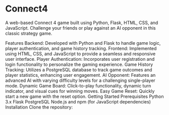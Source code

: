 # Connect4
A web-based Connect 4 game built using Python, Flask, HTML, CSS, and JavaScript. Challenge your friends or play against an AI opponent in this classic strategy game.

Features
Backend: Developed with Python and Flask to handle game logic, player authentication, and game history tracking.
Frontend: Implemented using HTML, CSS, and JavaScript to provide a seamless and responsive user interface.
Player Authentication: Incorporates user registration and login functionality to personalize the gaming experience.
Game History Tracking: Utilizes a PostgreSQL database to track game outcomes and player statistics, enhancing user engagement.
AI Opponent: Features an advanced AI with varying difficulty levels for a challenging single-player mode.
Dynamic Game Board: Click-to-play functionality, dynamic turn indicator, and visual cues for winning moves.
Easy Game Reset: Quickly start a new game with the reset option.
Getting Started
Prerequisites
Python 3.x
Flask
PostgreSQL
Node.js and npm (for JavaScript dependencies)
Installation
Clone the repository:




